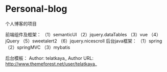 # Personal-blog
个人博客的项目

前端组件及框架：
（1）semanticUI
（2）jquery.dataTables
（3）vue
（4）jQuery
（5）sweetalert2
（6）jquery.nicescroll
后台java框架：
（1）spring
（2）springMVC
（3）mybatis

后台模板：
Author: telatkaya_
Author URL: http://www.themeforest.net/user/telatkaya_